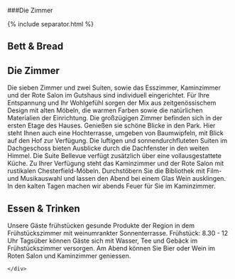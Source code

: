 ###Die Zimmer  


<div id="bettAndBread">
{% include separator.html %}
</div>

<div class="row" id="bettandbreadrow">
	<div class="span12">
		<h2>Bett &amp; Bread</h2>
	</div>
</div>
<div class="row">
	<div class="span8" id="bettandbread">
		<h2>
			Die Zimmer
		</h2>
		<p>
			Die sieben Zimmer und zwei Suiten, sowie das Esszimmer, Kaminzimmer und der Rote Salon im Gutshaus sind individuell eingerichtet. Für Ihre Entspannung und Ihr Wohlgefühl sorgen der Mix aus zeitgenössischem Design mit alten Möbeln, die warmen Farben sowie die natürlichen Materialien der Einrichtung. Die großzügigen Zimmer befinden sich in der ersten Etage des Hauses. Genießen sie schöne Blicke in den Park. Hier steht Ihnen auch eine Hochterrasse, umgeben von Baumwipfeln, mit Blick auf den Hof zur Verfügung. Die luftigen und sonnendurchfluteten Suiten im Dachgeschoss bieten Ausblicke durch die Dachfenster in den weiten Himmel. Die Suite Bellevue verfügt zusätzlich über eine vollausgestattete Küche. Zu Ihrer Verfügung steht das Kaminzimmer und der Rote Salon mit rustikalen Chesterfield-Möbeln. Durchstöbern Sie die Bibliothek mit Film- und Musikauswahl und lassen den Abend bei einem Glas Wein ausklingen. In den kalten Tagen machen wir abends Feuer für Sie im Kaminzimmer.
		</p>
	</div>
	<div class="span4" id="fruehstueck">
		<h2>
			Essen &amp; Trinken
		</h2>
		<p>
			Unsere Gäste frühstücken gesunde Produkte der Region in dem Frühstückszimmer mit weinumrankter Sonnenterrasse.  
Frühstück: 8.30 - 12 Uhr  
Tagsüber können Gäste sich mit Wasser, Tee und Gebäck im Frühstückszimmer versorgen. Am Abend können Sie Bier oder Wein im Roten Salon und Kaminzimmer geniessen.  
		</p>

	</div>  
</div>  <!-- close bettandbread row -->
